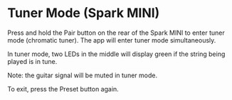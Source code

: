 # Tuner Mode (Spark MINI)
Press and hold the Pair button on the rear of the Spark MINI to enter tuner mode (chromatic tuner). The app will enter tuner mode simultaneously.

In tuner mode, two LEDs in the middle will display green if the string being played is in tune. 

Note: the guitar signal will be muted in tuner mode. 

To exit, press the Preset button again.